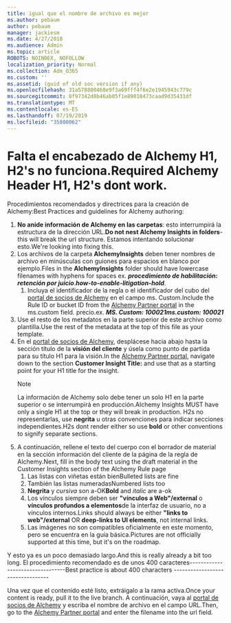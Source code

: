 ```yaml
---
title: igual que el nombre de archivo es mejor
ms.author: pebaum
author: pebaum
manager: jackiesm
ms.date: 4/27/2018
ms.audience: Admin
ms.topic: article
ROBOTS: NOINDEX, NOFOLLOW
localization_priority: Normal
ms.collection: Adm_O365
ms.custom: ''
ms.assetid: (guid of old soc version if any)
ms.openlocfilehash: 31a578800468e9f3a69fff4f6e2e1945943c779c
ms.sourcegitcommit: 8f97342d8b46ab05f1e89018473caad9d35431df
ms.translationtype: MT
ms.contentlocale: es-ES
ms.lasthandoff: 07/19/2019
ms.locfileid: "35800062"
---
```

# <a name="required-alchemy-header-h1-h2s-dont-work"></a><span data-ttu-id="3eb3d-102">Falta el encabezado de Alchemy H1, H2's no funciona.</span><span class="sxs-lookup"><span data-stu-id="3eb3d-102">Required Alchemy Header H1, H2's dont work.</span></span>
<span data-ttu-id="3eb3d-103">Procedimientos recomendados y directrices para la creación de Alchemy:</span><span class="sxs-lookup"><span data-stu-id="3eb3d-103">Best Practices and guidelines for Alchemy authoring:</span></span>

1. <span data-ttu-id="3eb3d-104">**No anide información de Alchemy en las carpetas**: esto interrumpirá la estructura de la dirección URL.</span><span class="sxs-lookup"><span data-stu-id="3eb3d-104">**Do not nest Alchemy Insights in folders**- this will break the url structure.</span></span> <span data-ttu-id="3eb3d-105">Estamos intentando solucionar esto.</span><span class="sxs-lookup"><span data-stu-id="3eb3d-105">We're looking into fixing this.</span></span>
1. <span data-ttu-id="3eb3d-106">Los archivos de la carpeta **AlchemyInsights** deben tener nombres de archivo en minúsculas con guiones para espacios en blanco por ejemplo.</span><span class="sxs-lookup"><span data-stu-id="3eb3d-106">Files in the **AlchemyInsights** folder should have lowercase filenames with hyphens for spaces ex.</span></span> <span data-ttu-id="3eb3d-107">***procedimiento de habilitación: retención por juicio***.</span><span class="sxs-lookup"><span data-stu-id="3eb3d-107">***how-to-enable-litigation-hold***.</span></span>
    1. <span data-ttu-id="3eb3d-108">Incluya el identificador de la regla o el identificador del cubo del [portal de socios de Alchemy](https://alchemyportal.azurewebsites.net) en el campo ms. Custom.</span><span class="sxs-lookup"><span data-stu-id="3eb3d-108">Include the Rule ID or bucket ID from the [Alchemy Partner portal](https://alchemyportal.azurewebsites.net) in the ms.custom field.</span></span> <span data-ttu-id="3eb3d-109">precio.</span><span class="sxs-lookup"><span data-stu-id="3eb3d-109">ex.</span></span> <span data-ttu-id="3eb3d-110">***MS. Custom: 100021***</span><span class="sxs-lookup"><span data-stu-id="3eb3d-110">***ms.custom: 100021***</span></span>
1. <span data-ttu-id="3eb3d-111">Use el resto de los metadatos en la parte superior de este archivo como plantilla.</span><span class="sxs-lookup"><span data-stu-id="3eb3d-111">Use the rest of the metadata at the top of this file as your template.</span></span>
1. <span data-ttu-id="3eb3d-112">En el [portal de socios de Alchemy](https://alchemyportal.azurewebsites.net), desplácese hacia abajo hasta la sección título de la **visión del cliente** y úsela como punto de partida para su título H1 para la visión.</span><span class="sxs-lookup"><span data-stu-id="3eb3d-112">In the [Alchemy Partner portal](https://alchemyportal.azurewebsites.net), navigate down to the section **Customer Insight Title:** and use that as a starting point for your H1 title for the insight.</span></span> 
    > [!NOTE]
    > <span data-ttu-id="3eb3d-113">La información de Alchemy solo debe tener un solo H1 en la parte superior o se interrumpirá en producción.</span><span class="sxs-lookup"><span data-stu-id="3eb3d-113">Alchemy Insights MUST have only a single H1 at the top or they will break in production.</span></span> <span data-ttu-id="3eb3d-114">H2s no representarlas, use **negrita** u otras convenciones para indicar secciones independientes.</span><span class="sxs-lookup"><span data-stu-id="3eb3d-114">H2s dont render either so use **bold** or other conventions to signify separate sections.</span></span>
1. <span data-ttu-id="3eb3d-115">A continuación, rellene el texto del cuerpo con el borrador de material en la sección información del cliente de la página de la regla de Alchemy.</span><span class="sxs-lookup"><span data-stu-id="3eb3d-115">Next, fill in the body text using the draft material in the Customer Insights section of the Alchemy Rule page</span></span>
    1. <span data-ttu-id="3eb3d-116">Las listas con viñetas están bien</span><span class="sxs-lookup"><span data-stu-id="3eb3d-116">Bulleted lists are fine</span></span>
    1. <span data-ttu-id="3eb3d-117">También las listas numeradas</span><span class="sxs-lookup"><span data-stu-id="3eb3d-117">Numbered lists too</span></span>
    1. <span data-ttu-id="3eb3d-118">**Negrita** y *cursiva* son a-OK</span><span class="sxs-lookup"><span data-stu-id="3eb3d-118">**Bold** and *italic* are a-ok</span></span>
    1. <span data-ttu-id="3eb3d-119">Los vínculos siempre deben ser **"vínculos a Web"/external** o **vínculos profundos a elementos**de la interfaz de usuario, no a vínculos internos.</span><span class="sxs-lookup"><span data-stu-id="3eb3d-119">Links should always be either **"links to web"/external** OR **deep-links to UI elements**, not internal links.</span></span>
    1. <span data-ttu-id="3eb3d-120">Las imágenes no son compatibles oficialmente en este momento, pero se encuentra en la guía básica.</span><span class="sxs-lookup"><span data-stu-id="3eb3d-120">Pictures are not officially supported at this time, but it's on the roadmap.</span></span>

<span data-ttu-id="3eb3d-121">Y esto ya es un poco demasiado largo.</span><span class="sxs-lookup"><span data-stu-id="3eb3d-121">And this is really already a bit too long.</span></span> <span data-ttu-id="3eb3d-122">El procedimiento recomendado es de unos 400 caracteres---------------------------------</span><span class="sxs-lookup"><span data-stu-id="3eb3d-122">Best practice is about 400 characters ---------------------------------</span></span>

<span data-ttu-id="3eb3d-123">Una vez que el contenido esté listo, extráigalo a la rama activa.</span><span class="sxs-lookup"><span data-stu-id="3eb3d-123">Once your content is ready, pull it to the live branch.</span></span> <span data-ttu-id="3eb3d-124">A continuación, vaya al [portal de socios de Alchemy](https://alchemyportal.azurewebsites.net) y escriba el nombre de archivo en el campo URL.</span><span class="sxs-lookup"><span data-stu-id="3eb3d-124">Then, go to the [Alchemy Partner portal](https://alchemyportal.azurewebsites.net) and enter the filename into the url field.</span></span> 